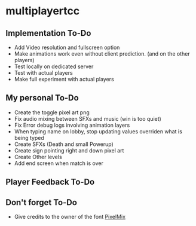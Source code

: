 # multiplayertcc

## Implementation To-Do
* Add Video resolution and fullscreen option
* Make animations work even without client prediction. (and on the other players)
* Test locally on dedicated server
* Test with actual players
* Make full experiment with actual players

## My personal To-Do
* Create the toggle pixel art png
* Fix audio mixing between SFXs and music (win is too quiet)
* Fix Error debug logs involving animation layers
* When typing name on lobby, stop updating values overriden what is being typed
* Create SFXs (Death and small Powerup)
* Create sign pointing right and down pixel art
* Create Other levels
* Add end screen when match is over


## Player Feedback To-Do




## Don't forget To-Do

* Give credits to the owner of the font [PixelMix](https://www.dafont.com/pixelmix.font?fpp=200)